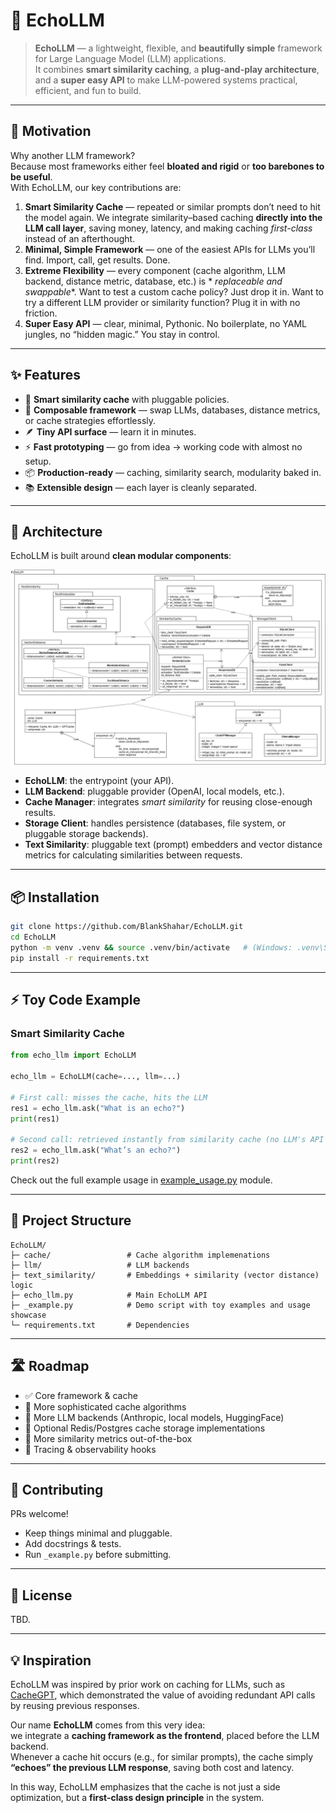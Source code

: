 # 🌌 EchoLLM

> **EchoLLM** — a lightweight, flexible, and **beautifully simple** framework for Large Language Model (LLM)
> applications.  
> It combines **smart similarity caching**, a **plug-and-play architecture**, and a **super easy API** to make
> LLM-powered systems practical, efficient, and fun to build.

---

## 🚀 Motivation

Why another LLM framework?  
Because most frameworks either feel **bloated and rigid** or **too barebones to be useful**.  
With EchoLLM, our key contributions are:

1. **Smart Similarity Cache** — repeated or similar prompts don’t need to hit the model again. We integrate
   similarity–based caching **directly into the LLM call layer**, saving money, latency, and making caching
   *first-class* instead of an afterthought.
2. **Minimal, Simple Framework** — one of the easiest APIs for LLMs you’ll find. Import, call, get results. Done.
3. **Extreme Flexibility** — every component (cache algorithm, LLM backend, distance metric, database, etc.) is *
   *replaceable and swappable**. Want to test a custom cache policy? Just drop it in. Want to try a different LLM
   provider or similarity function? Plug it in with no friction.
4. **Super Easy API** — clear, minimal, Pythonic. No boilerplate, no YAML jungles, no “hidden magic.” You stay in
   control.

---

## ✨ Features

- 🔄 **Smart similarity cache** with pluggable policies.
- 🧩 **Composable framework** — swap LLMs, databases, distance metrics, or cache strategies effortlessly.
- 🪶 **Tiny API surface** — learn it in minutes.
- ⚡ **Fast prototyping** — go from idea → working code with almost no setup.
- 📦 **Production-ready** — caching, similarity search, modularity baked in.
- 📚 **Extensible design** — each layer is cleanly separated.

---

## 📐 Architecture

EchoLLM is built around **clean modular components**:

![System UML Diagram](EchoLLM-Design.png)

- **EchoLLM**: the entrypoint (your API).
- **LLM Backend**: pluggable provider (OpenAI, local models, etc.).
- **Cache Manager**: integrates *smart similarity* for reusing close-enough results.
- **Storage Client**: handles persistence (databases, file system, or pluggable storage backends).
- **Text Similarity**: pluggable text (prompt) embedders and vector distance metrics for calculating similarities
  between requests.

---

## 📦 Installation

```bash
git clone https://github.com/BlankShahar/EchoLLM.git
cd EchoLLM
python -m venv .venv && source .venv/bin/activate   # (Windows: .venv\Scripts\activate)
pip install -r requirements.txt
```

---

## ⚡ Toy Code Example


### Smart Similarity Cache

```python
from echo_llm import EchoLLM

echo_llm = EchoLLM(cache=..., llm=...)

# First call: misses the cache, hits the LLM
res1 = echo_llm.ask("What is an echo?")
print(res1)

# Second call: retrieved instantly from similarity cache (no LLM's API cost)
res2 = echo_llm.ask("What’s an echo?")
print(res2)
```
Check out the full example usage in [example_usage.py](./_example.py) module.

---

## 📂 Project Structure

```
EchoLLM/
├─ cache/                 # Cache algorithm implemenations
├─ llm/                   # LLM backends
├─ text_similarity/       # Embeddings + similarity (vector distance) logic
├─ echo_llm.py            # Main EchoLLM API
├─ _example.py            # Demo script with toy examples and usage showcase
└─ requirements.txt       # Dependencies
```

---


## 🛣️ Roadmap

- ✅ Core framework & cache
- 🚧 More sophisticated cache algorithms
- 🚧 More LLM backends (Anthropic, local models, HuggingFace)
- 🚧 Optional Redis/Postgres cache storage implementations
- 🚧 More similarity metrics out-of-the-box
- 🚧 Tracing & observability hooks

---

## 🤝 Contributing

PRs welcome!

- Keep things minimal and pluggable.
- Add docstrings & tests.
- Run `_example.py` before submitting.

---

## 📜 License

TBD.

---

## 💡 Inspiration

EchoLLM was inspired by prior work on caching for LLMs, such as [CacheGPT](https://github.com/Iterative/cachegpt), which demonstrated the value of avoiding redundant API calls by reusing previous responses.  

Our name **EchoLLM** comes from this very idea:  
we integrate a **caching framework as the frontend**, placed before the LLM backend.  
Whenever a cache hit occurs (e.g., for similar prompts), the cache simply **“echoes” the previous LLM response**, saving both cost and latency.  

In this way, EchoLLM emphasizes that the cache is not just a side optimization, but a **first-class design principle** in the system.
